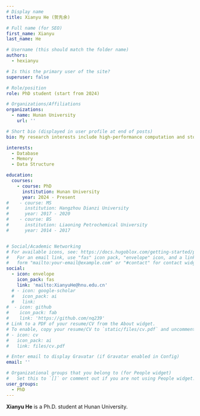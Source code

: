 ```yaml
---
# Display name
title: Xianyu He (贺先余)

# Full name (for SEO)
first_name: Xianyu
last_name: He

# Username (this should match the folder name)
authors:
  - hexianyu

# Is this the primary user of the site?
superuser: false

# Role/position
role: PhD student (start from 2024)

# Organizations/Affiliations
organizations:
  - name: Hunan University
    url: ''

# Short bio (displayed in user profile at end of posts)
bio: My research interests include high-performance computation and storage.

interests:
  - Database
  - Memory
  - Data Structure

education:
  courses:
    - course: PhD
      institution: Hunan University
      year: 2024 - Present
#    - course: MS
#      institution: Hangzhou Dianzi University
#      year: 2017 - 2020
#    - course: BS
#      institution: Liaoning Petrochemical University
#      year: 2014 - 2017


# Social/Academic Networking
# For available icons, see: https://docs.hugoblox.com/getting-started/page-builder/#icons
#   For an email link, use "fas" icon pack, "envelope" icon, and a link in the
#   form "mailto:your-email@example.com" or "#contact" for contact widget.
social:
  - icon: envelope
    icon_pack: fas
    link: 'mailto:XianyuHe@hnu.edu.cn'
  # - icon: google-scholar
  #   icon_pack: ai
  #   link: 
#  - icon: github
#    icon_pack: fab
#    link: 'https://github.com/nq239'
# Link to a PDF of your resume/CV from the About widget.
# To enable, copy your resume/CV to `static/files/cv.pdf` and uncomment the lines below.
# - icon: cv
#   icon_pack: ai
#   link: files/cv.pdf

# Enter email to display Gravatar (if Gravatar enabled in Config)
email: ''

# Organizational groups that you belong to (for People widget)
#   Set this to `[]` or comment out if you are not using People widget.
user_groups:
  - PhD
---
```


**Xianyu He** is a Ph.D. student at Hunan University.

[//]: # ()
[//]: # (### Publications)

[//]: # ()
[//]: # ()
[//]: # (<div style="margin-bottom: 20px;">)

[//]: # (    <div style="color: #8B0000; font-weight: bold; margin-bottom: 5px; display: flex;">)

[//]: # (        <div style="min-width: 40px; text-align: right; margin-right: 10px;">[IEEE 2023]</div>)

[//]: # (        <div style="flex: 1;">)

[//]: # (            LAMP: Improving compression ratio for AMR applications via level associated mapping-based preconditioning<br>)

[//]: # (            <span style="color: #333; font-size: 0.9em; font-weight: lighter;">)

[//]: # (                <strong>Yida Li</strong>, Huizhang Luo, Fenfang Li, Junqi Wang, Kenli Li <br>)

[//]: # (                <em>IEEE Transactions on Computers, vol. 72, no. 12, pp. 3370–3382, 2023.</em>)

[//]: # (            </span>)

[//]: # (        </div>)

[//]: # (    </div>)

[//]: # (</div>)
